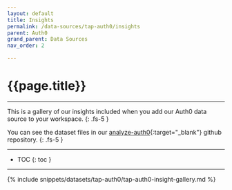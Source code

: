 ```yaml
---
layout: default
title: Insights
permalink: /data-sources/tap-auth0/insights
parent: Auth0
grand_parent: Data Sources
nav_order: 2

---
```


# {{page.title}}

---

This is a gallery of our insights included when you add our Auth0 data source to your workspace.
{: .fs-5 }

You can see the dataset files in our [analyze-auth0](https://github.com/Matatika/analyze-auth0){:target="_blank"} github repository.
{: .fs-5 }

---

- TOC
{: toc }

---

{% include snippets/datasets/tap-auth0/tap-auth0-insight-gallery.md %}

